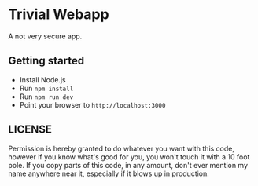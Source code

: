 # Trivial Webapp

A not very secure app.


## Getting started

- Install Node.js
- Run `npm install`
- Run `npm run dev`
- Point your browser to `http://localhost:3000`


## LICENSE

Permission is hereby granted to do whatever you want with this code, however if
you know what's good for you, you won't touch it with a 10 foot pole. If you
copy parts of this code, in any amount, don't ever mention my name anywhere near
it, especially if it blows up in production.
